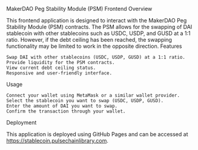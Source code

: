 MakerDAO Peg Stability Module (PSM) Frontend
Overview

This frontend application is designed to interact with the MakerDAO Peg Stability Module (PSM) contracts. The PSM allows for the swapping of DAI stablecoin with other stablecoins such as USDC, USDP, and GUSD at a 1:1 ratio. However, if the debt ceiling has been reached, the swapping functionality may be limited to work in the opposite direction.
Features

    Swap DAI with other stablecoins (USDC, USDP, GUSD) at a 1:1 ratio.
    Provide liquidity for the PSM contracts.
    View current debt ceiling status.
    Responsive and user-friendly interface.

Usage

    Connect your wallet using MetaMask or a similar wallet provider.
    Select the stablecoin you want to swap (USDC, USDP, GUSD).
    Enter the amount of DAI you want to swap.
    Confirm the transaction through your wallet.

Deployment

This application is deployed using GitHub Pages and can be accessed at https://stablecoin.pulsechainlibrary.com.
